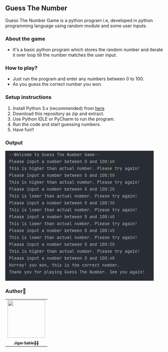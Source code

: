 ## Guess The Number
Guess The Number Game is a python program i.e, developed in python programming language using random module and some user inputs.

### About the game
- It's a basic python program which stores the random number and iterate it over loop till the number matches the user input.

### How to play?
- Just run the program and enter any numbers between 0 to 100.
- As you guess the correct number you won.


### Setup instructions
1. Install Python 3.x (recommended) from <a href="https://www.python.org/downloads/">here</a>
2. Download this repository as zip and extract.
3. Use Python IDLE or PyCharm to run the program.
4. Run the code and start guessing numbers.<br>
5. Have fun!!


### Output
<img align="center" alt="output"  src="Images/guessnum.PNG" />

### Author👨‍
<table>
  <tr>
    <td align="center"><a href="https://github.com/jigar-sable"><img src="https://avatars.githubusercontent.com/u/64949957?v=4" height="120px" width="120px"/><br/>
      <sub><b>Jigar Sable👨‍💻</b></sub></a></td>
  </tr>
</table>
